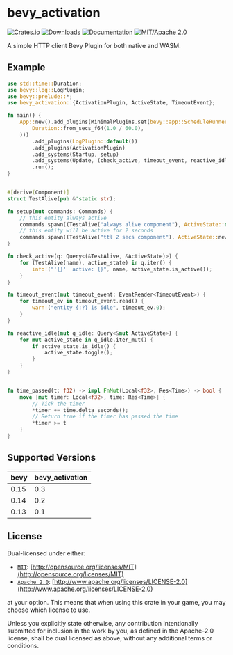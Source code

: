 # bevy_activation

[![Crates.io](https://img.shields.io/crates/v/bevy_activation)](https://crates.io/crates/bevy_activation)
[![Downloads](https://img.shields.io/crates/d/bevy_activation)](https://crates.io/crates/bevy_activation)
[![Documentation](https://docs.rs/bevy_activation/badge.svg)](https://docs.rs/bevy_activation)
[![MIT/Apache 2.0](https://img.shields.io/badge/license-MIT%2FApache-blue.svg)](https://github.com/Seldom-SE/seldom_pixel#license)

A simple HTTP client Bevy Plugin for both native and WASM.

## Example

```rust
use std::time::Duration;
use bevy::log::LogPlugin;
use bevy::prelude::*;
use bevy_activation::{ActivationPlugin, ActiveState, TimeoutEvent};

fn main() {
    App::new().add_plugins(MinimalPlugins.set(bevy::app::ScheduleRunnerPlugin::run_loop(
        Duration::from_secs_f64(1.0 / 60.0),
    )))
        .add_plugins(LogPlugin::default())
        .add_plugins(ActivationPlugin)
        .add_systems(Startup, setup)
        .add_systems(Update, (check_active, timeout_event, reactive_idle.run_if(time_passed(5.0))))
        .run();
}


#[derive(Component)]
struct TestAlive(pub &'static str);

fn setup(mut commands: Commands) {
    // this entity always active
    commands.spawn((TestAlive("always alive component"), ActiveState::default()));
    // this entity will be active for 2 seconds
    commands.spawn((TestAlive("ttl 2 secs component"), ActiveState::new(Duration::from_secs(2))));
}

fn check_active(q: Query<(&TestAlive, &ActiveState)>) {
    for (TestAlive(name), active_state) in q.iter() {
        info!("'{}'  active: {}", name, active_state.is_active());
    }
}

fn timeout_event(mut timeout_event: EventReader<TimeoutEvent>) {
    for timeout_ev in timeout_event.read() {
        warn!("entity {:?} is idle", timeout_ev.0);
    }
}

fn reactive_idle(mut q_idle: Query<&mut ActiveState>) {
    for mut active_state in q_idle.iter_mut() {
        if active_state.is_idle() {
            active_state.toggle();
        }
    }
}


fn time_passed(t: f32) -> impl FnMut(Local<f32>, Res<Time>) -> bool {
    move |mut timer: Local<f32>, time: Res<Time>| {
        // Tick the timer
        *timer += time.delta_seconds();
        // Return true if the timer has passed the time
        *timer >= t
    }
}
```

## Supported Versions

| bevy | bevy_activation |
|------|-----------------|
| 0.15 | 0.3             |
| 0.14 | 0.2             |
| 0.13 | 0.1             |

## License

Dual-licensed under either:

- [`MIT`](LICENSE-MIT): [http://opensource.org/licenses/MIT](http://opensource.org/licenses/MIT)
- [`Apache 2.0`](LICENSE-APACHE): [http://www.apache.org/licenses/LICENSE-2.0](http://www.apache.org/licenses/LICENSE-2.0)

at your option. This means that when using this crate in your game, you may choose which license to use.

Unless you explicitly state otherwise, any contribution intentionally submitted for inclusion in the work by you, as
defined in the Apache-2.0 license, shall be dual licensed as above, without any additional terms or conditions.
